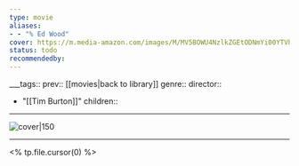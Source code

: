 ```yaml
---
type: movie
aliases:
- - "% Ed Wood"
cover: https://m.media-amazon.com/images/M/MV5BOWU4NzlkZGEtODNmYi00YTVhLWJhYjAtZjBkN2Q1Y2U5NjE4XkEyXkFqcGc@._V1_SX300.jpg
status: todo
recommendedby:
---
```

___tags:: prev:: [[movies|back to library]]
genre::
director:: 
  - "[[Tim Burton]]"
children::
___
![cover|150](https://m.media-amazon.com/images/M/MV5BOWU4NzlkZGEtODNmYi00YTVhLWJhYjAtZjBkN2Q1Y2U5NjE4XkEyXkFqcGc@._V1_SX300.jpg)
___
<% tp.file.cursor(0) %>

